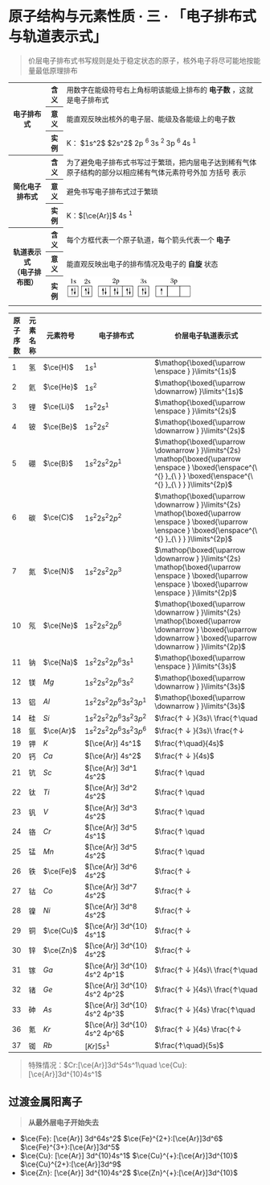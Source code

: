 # 原子结构与元素性质 · 三 · 「电子排布式与轨道表示式」

> 价层电子排布式书写规则是处于稳定状态的原子，核外电子将尽可能地按能量最低原理排布

<table>
    <tr>
        <th rowspan="3"> 电子排布式 </th>
        <th> 含义 </th>
        <td> 用数字在能级符号右上角标明该能级上排布的 <b> 电子数 </b> ，这就是电子排布式 </td>
    </tr>
    <tr>
        <th> 意义 </th>
        <td> 能直观反映出核外的电子层、能级及各能级上的电子数 </td>
    </tr>
    <tr>
        <th> 实例 </th>
        <td> K： $1s^2$  $2s^2$ 2p <sup> 6 </sup> 3s <sup> 2 </sup> 3p <sup> 6 </sup> 4s <sup> 1 </sup> </td>
    </tr>
    <tr>
        <th rowspan="3"> 简化电子排布式 </th>
        <th> 含义 </th>
        <td> 为了避免电子排布式书写过于繁琐，把内层电子达到稀有气体原子结构的部分以相应稀有气体元素符号外加 方括号 表示 </td>
    </tr>
    <tr>
        <th> 意义 </th>
        <td> 避免书写电子排布式过于繁琐 </td>
    </tr>
    <tr>
        <th> 实例 </th>
        <td> K：$[\ce{Ar}]$ 4s <sup> 1 </sup> </td>
    </tr>
    <tr>
        <th rowspan="3"> 轨道表示式 <br>（电子排布图）</br> </th>
        <th> 含义 </th>
        <td> 每个方框代表一个原子轨道，每个箭头代表一个 <b> 电子 </b> </td>
    </tr>
    <tr>
        <th> 意义 </th>
        <td> 能直观反映出电子的排布情况及电子的 <b> 自旋 </b> 状态 </td>
    </tr>
    <tr>
        <th> 实例 </th>
        <td> <img src="images/3.31.png" height="50"> </td>
    </tr>
</table>

| 原子序数 | 元素名称 | 元素符号  | 电子排布式                    | 价层电子轨道表示式                                                                                                                                                    |
| -------- | -------- | --------- | ----------------------------- | --------------------------------------------------------------------------------------------------------------------------------------------------------------------- |
| 1        | 氢       | $\ce{H}$  | $1s^1$                        | $\mathop{\boxed{\uparrow \enspace } }\limits^{1s}$                                                                                                                    |
| 2        | 氦       | $\ce{He}$ | $1s^2$                        | $\mathop{\boxed{\uparrow \downarrow} }\limits^{1s}$                                                                                                                   |
| 3        | 锂       | $\ce{Li}$ | $1s^2 2s^1$                   | $\mathop{\boxed{\uparrow \enspace } }\limits^{2s}$                                                                                                                    |
| 4        | 铍       | $\ce{Be}$ | $1s^2 2s^2$                   | $\mathop{\boxed{\uparrow \downarrow } }\limits^{2s}$                                                                                                                  |
| 5        | 硼       | $\ce{B}$  | $1s^2 2s^2 2p^1$              | $\mathop{\boxed{\uparrow \downarrow } }\limits^{2s} \mathop{\boxed{\uparrow \enspace } \boxed{\enspace^{\ ^{} }_{\ } } \boxed{\enspace^{\ ^{} }_{\ } } }\limits^{2p}$ |
| 6        | 碳       | $\ce{C}$  | $1s^2 2s^2 2p^2$              | $\mathop{\boxed{\uparrow \downarrow } }\limits^{2s} \mathop{\boxed{\uparrow \enspace } \boxed{\uparrow \enspace } \boxed{\enspace^{\ ^{} }_{\ } } }\limits^{2p}$      |
| 7        | 氮       | $\ce{N}$  | $1s^2 2s^2 2p^3$              | $\mathop{\boxed{\uparrow \downarrow } }\limits^{2s} \mathop{\boxed{\uparrow \enspace } \boxed{\uparrow \enspace } \boxed{\uparrow \enspace } }\limits^{2p}$           |
| 10       | 氖       | $\ce{Ne}$ | $1s^2 2s^2 2p^6$              | $\mathop{\boxed{\uparrow \downarrow } }\limits^{2s} \mathop{\boxed{\uparrow \downarrow } \boxed{\uparrow \downarrow } \boxed{\uparrow \downarrow } }\limits^{2p}$     |
| 11       | 钠       | $\ce{Na}$ | $1s^2 2s^2 2p^6 3s^1$         | $\mathop{\boxed{\uparrow \enspace } }\limits^{3s}$                                                            |
| 12       | 镁       | $Mg$      | $1s^2 2s^2 2p^6 3s^2$         | $\mathop{\boxed{\uparrow \downarrow } }\limits^{3s}$                                                                                                                  |
| 13       | 铝       | $Al$      | $1s^2 2s^2 2p^6 3s^2 3p^1$    | $\mathop{\boxed{\uparrow \downarrow } }\limits^{3s}$                                                                                                                  |
| 14       | 硅       | $Si$      | $1s^2 2s^2 2p^6 3s^2 3p^2$    | $\frac{↑ ↓ }{3s}\ \frac{↑\quad                                                                                                                                        | ↑\quad  | \quad}{3p}$   |
| 18       | 氩       | $\ce{Ar}$ | $1s^2 2s^2 2p^6 3s^2 3p^6$    | $\frac{↑ ↓ }{3s}\ \frac{↑↓                                                                                                                                            | ↑↓      | ↑↓}{3p}$      |
| 19       | 钾       | $K$       | $[\ce{Ar}] 4s^1$              | $\frac{↑\quad}{4s}$                                                                                                                                                   |
| 20       | 钙       | $Ca$      | $[\ce{Ar}] 4s^2$              | $\frac{↑ ↓ }{4s}$                                                                                                                                                     |
| 21       | 钪       | $Sc$      | $[\ce{Ar}] 3d^1 4s^2$         | $\frac{↑ \quad                                                                                                                                                        | \quad   | \quad         | \quad  | \quad}{3d} \frac{↑ ↓ }{4s}$     |
| 22       | 钛       | $Ti$      | $[\ce{Ar}] 3d^2 4s^2$         | $\frac{↑ \quad                                                                                                                                                        | ↑ \quad | \quad         | \quad  | \quad}{3d} \frac{↑ ↓ }{4s}$     |
| 23       | 钒       | $V$       | $[\ce{Ar}] 3d^3 4s^2$         | $\frac{↑ \quad                                                                                                                                                        | ↑ \quad | ↑\quad        | \quad  | \quad}{3d} \frac{↑ ↓ }{4s}$     |
| 24       | 铬       | $Cr$      | $[\ce{Ar}] 3d^5 4s^1$         | $\frac{↑ \quad                                                                                                                                                        | ↑ \quad | ↑\quad        | ↑\quad | ↑\quad}{3d} \frac{↑ \quad}{4s}$ |
| 25       | 锰       | $Mn$      | $[\ce{Ar}] 3d^5 4s^2$         | $\frac{↑ \quad                                                                                                                                                        | ↑ \quad | ↑\quad        | ↑\quad | ↑\quad}{3d} \frac{↑ ↓}{4s}$     |
| 26       | 铁       | $\ce{Fe}$ | $[\ce{Ar}] 3d^6 4s^2$         | $\frac{↑ ↓                                                                                                                                                            | ↑ \quad | ↑\quad        | ↑\quad | ↑\quad}{3d} \frac{↑ ↓}{4s}$     |
| 27       | 钴       | $Co$      | $[\ce{Ar}] 3d^7 4s^2$         | $\frac{↑ ↓                                                                                                                                                            | ↑ ↓     | ↑\quad        | ↑\quad | ↑\quad}{3d} \frac{↑ ↓}{4s}$     |
| 28       | 镍       | $Ni$      | $[\ce{Ar}] 3d^8 4s^2$         | $\frac{↑ ↓                                                                                                                                                            | ↑↓      | ↑↓            | ↑\quad | ↑\quad}{3d} \frac{↑ ↓}{4s}$     |
| 29       | 铜       | $\ce{Cu}$ | $[\ce{Ar}] 3d^{10} 4s^1$      | $\frac{↑ ↓                                                                                                                                                            | ↑ ↓     | ↑↓            | ↑↓     | ↑↓}{3d} \frac{↑ \quad}{4s}$     |
| 30       | 锌       | $\ce{Zn}$ | $[\ce{Ar}] 3d^{10} 4s^2$      | $\frac{↑ ↓                                                                                                                                                            | ↑ ↓     | ↑ ↓           | ↑ ↓    | ↑ ↓ }{3d} \frac{↑ ↓ }{4s}$      |
| 31       | 镓       | $Ga$      | $[\ce{Ar}] 3d^{10} 4s^2 4p^1$ | $\frac{↑ ↓ }{4s}\ \frac{↑\quad                                                                                                                                        | \quad   | \quad}{4p}$   |
| 32       | 锗       | $Ge$      | $[\ce{Ar}] 3d^{10} 4s^2 4p^2$ | $\frac{↑ ↓ }{4s}\ \frac{↑\quad                                                                                                                                        | ↑\quad  | \quad}{4p}$   |
| 33       | 砷       | $As$      | $[\ce{Ar}] 3d^{10} 4s^2 4p^3$ | $\frac{↑ ↓ }{4s} \frac{↑\quad                                                                                                                                         | ↑\quad  | ↑\quad }{4p}$ |
| 36       | 氪       | $Kr$      | $[\ce{Ar}] 3d^{10} 4s^2 4p^6$ | $\frac{↑ ↓ }{4s} \frac{↑↓                                                                                                                                             | ↑↓      | ↑↓ }{4p}$     |
| 37       | 铷       | $Rb$      | $[Kr] 5s^1$                   | $\frac{↑\quad}{5s}$                                                                                                                                                   |


> 特殊情况：$Cr:[\ce{Ar}]3d^54s^1\quad \ce{Cu}: [\ce{Ar}]3d^{10}4s^1$

## 过渡金属阳离子

> **从最外层电子开始失去**

- $\ce{Fe}: [\ce{Ar}] 3d^64s^2$
  $\ce{Fe}^{2+}:[\ce{Ar}]3d^6$
  $\ce{Fe}^{3+}:[\ce{Ar}]3d^5$
- $\ce{Cu}: [\ce{Ar}] 3d^{10}4s^1$
  $\ce{Cu}^{+}:[\ce{Ar}]3d^{10}$
  $\ce{Cu}^{2+}:[\ce{Ar}]3d^9$
- $\ce{Zn}: [\ce{Ar}] 3d^{10}4s^2$
  $\ce{Zn}^{+}:[\ce{Ar}]3d^{10}$
